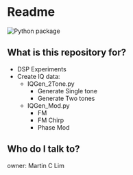 # Readme
![Python package](https://github.com/mclim9/DSP_python/workflows/Python%20package/badge.svg)

## What is this repository for?
- DSP Experiments
- Create IQ data:
  - IQGen_2Tone.py
    - Generate Single tone
    - Generate Two tones
  - IQGen_Mod.py
    - FM
    - FM Chirp
    - Phase Mod

## Who do I talk to?
owner: Martin C Lim
